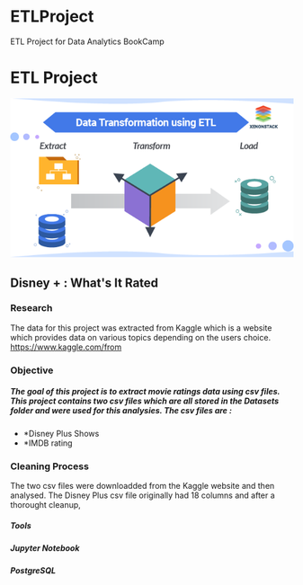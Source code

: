 # ETLProject
ETL Project for Data Analytics BookCamp

# ETL Project

![alt text](https://github.com/travisstowell/ETLProject/blob/main/image/etl.png "etl")

## Disney + : What's It Rated

### Research 
The data for this project was extracted from Kaggle which is a website which provides data on various topics depending on the users choice. https://www.kaggle.com/from 

### Objective
##### The goal of this project is to extract movie ratings data using csv files. This project contains two csv files which are all stored in the Datasets folder and were used for this analysies. The csv files are :

* *Disney Plus Shows
* *IMDB rating

### Cleaning Process
The two csv files were downloadded from the Kaggle website and then analysed. The Disney Plus csv file originally had 18 columns and after a thorought cleanup, 


##### Tools

##### Jupyter Notebook 

##### PostgreSQL
